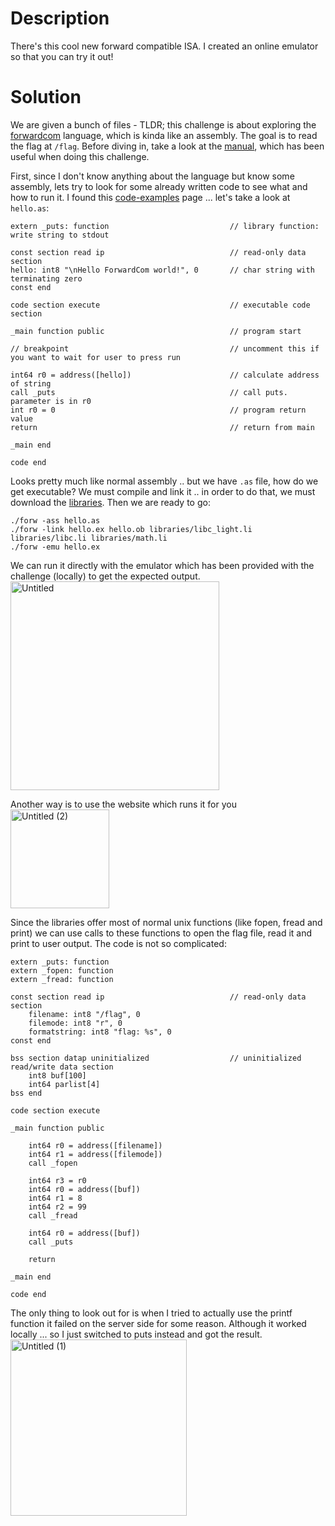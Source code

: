 # Description

There's this cool new forward compatible ISA. I created an online emulator so that you can try it out!

# Solution

We are given a bunch of files - TLDR; this challenge is about exploring the [forwardcom](https://github.com/ForwardCom) language,
which is kinda like an assembly. The goal is to read the flag at `/flag`. Before diving in, take a look at the [manual](https://github.com/ForwardCom/manual/raw/master/forwardcom.pdf),
which has been useful when doing this challenge. 

First, since I don't know anything about the language but know some assembly, lets try to look for some already written code
to see what and how to run it. I found this [code-examples](https://github.com/ForwardCom/code-examples) page ... let's take a 
look at `hello.as`:
```
extern _puts: function                           // library function: write string to stdout

const section read ip                            // read-only data section
hello: int8 "\nHello ForwardCom world!", 0       // char string with terminating zero
const end

code section execute                             // executable code section

_main function public                            // program start

// breakpoint                                    // uncomment this if you want to wait for user to press run

int64 r0 = address([hello])                      // calculate address of string
call _puts                                       // call puts. parameter is in r0
int r0 = 0                                       // program return value
return                                           // return from main

_main end

code end
```

Looks pretty much like normal assembly .. but we have `.as` file, how do we get executable? We must compile and link it .. 
in order to do that, we must download the [libraries](https://github.com/ForwardCom/libraries). Then we are ready to go:
```shell
./forw -ass hello.as
./forw -link hello.ex hello.ob libraries/libc_light.li libraries/libc.li libraries/math.li
./forw -emu hello.ex
```

We can run it directly with the emulator which has been provided with the challenge (locally) to get the expected output.
<img width="334" alt="Untitled" src="https://github.com/AdamZvara/CTF/assets/36104483/2cf355ce-63da-4ed7-b718-6dafeb1f5b2a">

Another way is to use the website which runs it for you
<img width="158" alt="Untitled (2)" src="https://github.com/AdamZvara/CTF/assets/36104483/799927bf-4225-48d8-bb68-decd10e42e79">

Since the libraries offer most of normal unix functions (like fopen, fread and print) we can use calls to these functions to 
open the flag file, read it and print to user output. The code is not so complicated:
```
extern _puts: function
extern _fopen: function
extern _fread: function

const section read ip                            // read-only data section
    filename: int8 "/flag", 0
    filemode: int8 "r", 0
    formatstring: int8 "flag: %s", 0
const end

bss section datap uninitialized                  // uninitialized read/write data section
    int8 buf[100]
    int64 parlist[4]
bss end

code section execute

_main function public

    int64 r0 = address([filename])
    int64 r1 = address([filemode])
    call _fopen

    int64 r3 = r0
    int64 r0 = address([buf])
    int64 r1 = 8
    int64 r2 = 99
    call _fread

    int64 r0 = address([buf])
    call _puts

    return

_main end

code end
```

The only thing to look out for is when I tried to actually use the printf function it failed on the server side for some reason.
Although it worked locally ... so I just switched to puts instead and got the result.
<img width="282" alt="Untitled (1)" src="https://github.com/AdamZvara/CTF/assets/36104483/5554a0e4-e6e1-44bf-9769-09273886eda1">

